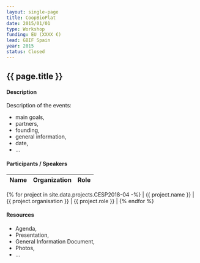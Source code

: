 ```yaml
---
layout: single-page
title: CoopBioPlat
date: 2015/01/01
type: Workshop
funding: EU (XXXX €)
lead: GBIF Spain
year: 2015
status: Closed
---
```


## {{ page.title }}

#### Description 


Description of the events:

- main goals,
- partners,
- founding, 
- general information, 
- date, 
- ... 


#### Participants / Speakers 


| Name | Organization | Role |
|------|--------------|------|
{% for project in site.data.projects.CESP2018-04 -%}
| {{ project.name }}  | {{ project.organisation }}  | {{ project.role }} |
{% endfor %}


#### Resources 

- Agenda,
- Presentation, 
- General Information Document, 
- Photos,
-  ... 